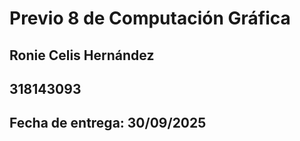 # Previo 8 de Computación Gráfica
## Ronie Celis Hernández
## 318143093
## Fecha de entrega: 30/09/2025


